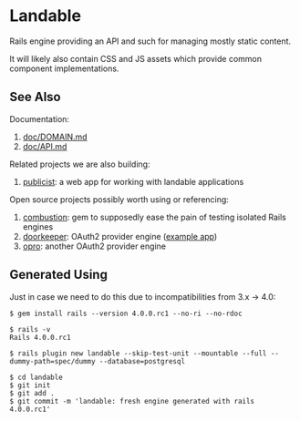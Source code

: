 # Landable
Rails engine providing an API and such for managing mostly static content.

It will likely also contain CSS and JS assets which provide common component implementations.

## See Also
Documentation:

1. [doc/DOMAIN.md](http://git.cashnetusa.com/trogdor/landable/blob/master/doc/DOMAIN.md)
1. [doc/API.md](http://git.cashnetusa.com/trogdor/landable/blob/master/doc/API.md)

Related projects we are also building:

1. [publicist](http://git.cashnetusa.com/trogdor/publicist): a web app for working with landable applications

Open source projects possibly worth using or referencing:

1. [combustion](https://github.com/pat/combustion): gem to supposedly ease the pain of testing isolated Rails engines
2. [doorkeeper](https://github.com/applicake/doorkeeper): OAuth2 provider engine ([example app](https://github.com/applicake/doorkeeper-provider-app))
3. [opro](https://github.com/opro/opro): another OAuth2 provider engine

## Generated Using
Just in case we need to do this due to incompatibilities from 3.x -> 4.0:

~~~~
$ gem install rails --version 4.0.0.rc1 --no-ri --no-rdoc

$ rails -v
Rails 4.0.0.rc1

$ rails plugin new landable --skip-test-unit --mountable --full --dummy-path=spec/dummy --database=postgresql

$ cd landable
$ git init
$ git add .
$ git commit -m 'landable: fresh engine generated with rails 4.0.0.rc1'
~~~~
